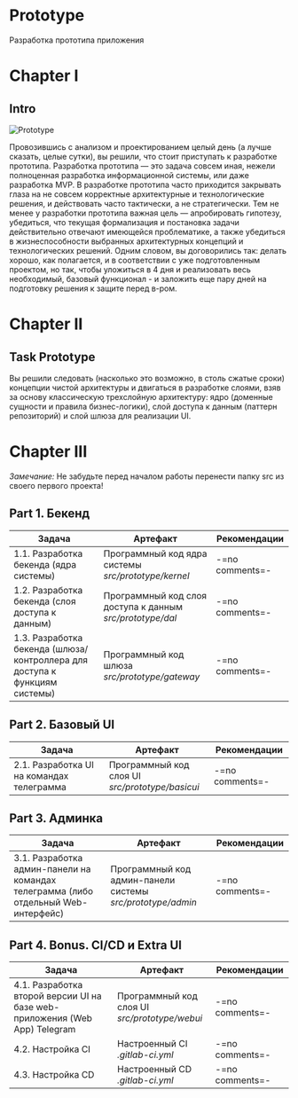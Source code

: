 # Prototype

Разработка прототипа приложения

# Chapter I

## Intro

![Prototype](misc/images/Prototype.PNG)

Провозившись с анализом и проектированием целый день (а лучше сказать, целые сутки), вы решили, что стоит приступать к
разработке прототипа. Разработка прототипа — это задача совсем иная, нежели полноценная разработка информационной
системы, или даже разработка MVP. В разработке прототипа часто приходится закрывать глаза на не совсем корректные
архитектурные и технологические решения, и действовать часто тактически, а не стратегически. Тем не менее у разработки
прототипа важная цель — апробировать гипотезу, убедиться, что текущая формализация и постановка задачи действительно
отвечают имеющейся проблематике, а также убедиться в жизнеспособности выбранных архитектурных концепций и
технологических решений. Одним словом, вы договорились так: делать хорошо, как полагается, и в соответствии с уже
подготовленным проектом, но так, чтобы уложиться в 4 дня и реализовать весь необходимый, базовый функционал - и заложить
еще пару дней на подготовку решения к защите перед в-ром.


# Chapter II

## Task Prototype

Вы решили следовать (насколько это возможно, в столь сжатые сроки) концепции чистой архитектуры и двигаться в разработке
слоями, взяв за основу классическую трехслойную архитектуру: ядро (доменные сущности и правила бизнес-логики), слой
доступа к данным (паттерн репозиторий) и слой шлюза для реализации UI.


# Chapter III

*Замечание:* Не забудьте перед началом работы перенести папку src из своего первого проекта!

## Part 1. Бекенд

| Задача | Артефакт                                                        | Рекомендации |  
|--------|-----------------------------------------------------------------|--------------|  
| 1.1. Разработка бекенда (ядра системы) | Программный код ядра системы <br/> *src/prototype/kernel* | -=no comments=- |
| 1.2. Разработка бекенда (слоя доступа к данным) | Программный код слоя доступа к данным <br/> *src/prototype/dal* | -=no comments=- |
| 1.3. Разработка бекенда (шлюза/контроллера для доступа к функциям системы)  | Программный код шлюза <br/> *src/prototype/gateway* | -=no comments=- |

## Part 2. Базовый UI

| Задача | Артефакт                                                                                                                     | Рекомендации |  
|--------|------------------------------------------------------------------------------------------------------------------------------|--------------|  
| 2.1. Разработка UI на командах телеграмма | Программный код слоя UI <br/> *src/prototype/basicui* | -=no comments=- |

## Part 3. Админка

| Задача                 | Артефакт                                                         | Рекомендации    |  
|------------------------|------------------------------------------------------------------|-----------------|  
| 3.1. Разработка админ-панели на командах телеграмма (либо отдельный Web-интерфейс) | Программный код админ-панели системы <br/> *src/prototype/admin* | -=no comments=- |

## Part 4. Bonus. CI/CD и Extra UI

| Задача | Артефакт                                            | Рекомендации |  
|--------|-----------------------------------------------------|--------------|  
| 4.1. Разработка второй версии UI на базе web-приложения (Web App) Telegram | Программный код слоя UI <br/> *src/prototype/webui* | -=no comments=- |
| 4.2. Настройка CI  | Настроенный CI <br/> *.gitlab-ci.yml* | -=no comments=- |
| 4.3. Настройка CD  | Настроенный CD <br/> *.gitlab-ci.yml* | -=no comments=- |
